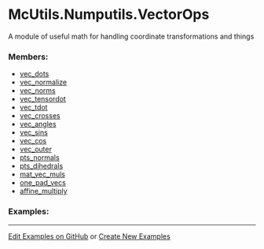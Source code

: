 # <a id="McUtils.Numputils.VectorOps">McUtils.Numputils.VectorOps</a>
    
A module of useful math for handling coordinate transformations and things

### Members:

  - [vec_dots](VectorOps/vec_dots.md)
  - [vec_normalize](VectorOps/vec_normalize.md)
  - [vec_norms](VectorOps/vec_norms.md)
  - [vec_tensordot](VectorOps/vec_tensordot.md)
  - [vec_tdot](VectorOps/vec_tdot.md)
  - [vec_crosses](VectorOps/vec_crosses.md)
  - [vec_angles](VectorOps/vec_angles.md)
  - [vec_sins](VectorOps/vec_sins.md)
  - [vec_cos](VectorOps/vec_cos.md)
  - [vec_outer](VectorOps/vec_outer.md)
  - [pts_normals](VectorOps/pts_normals.md)
  - [pts_dihedrals](VectorOps/pts_dihedrals.md)
  - [mat_vec_muls](VectorOps/mat_vec_muls.md)
  - [one_pad_vecs](VectorOps/one_pad_vecs.md)
  - [affine_multiply](VectorOps/affine_multiply.md)

### Examples:



___

[Edit Examples on GitHub](https://github.com/McCoyGroup/References/edit/gh-pages/Documentation/examples/McUtils/Numputils/VectorOps.md) or 
[Create New Examples](https://github.com/McCoyGroup/References/new/gh-pages/?filename=Documentation/examples/McUtils/Numputils/VectorOps.md)